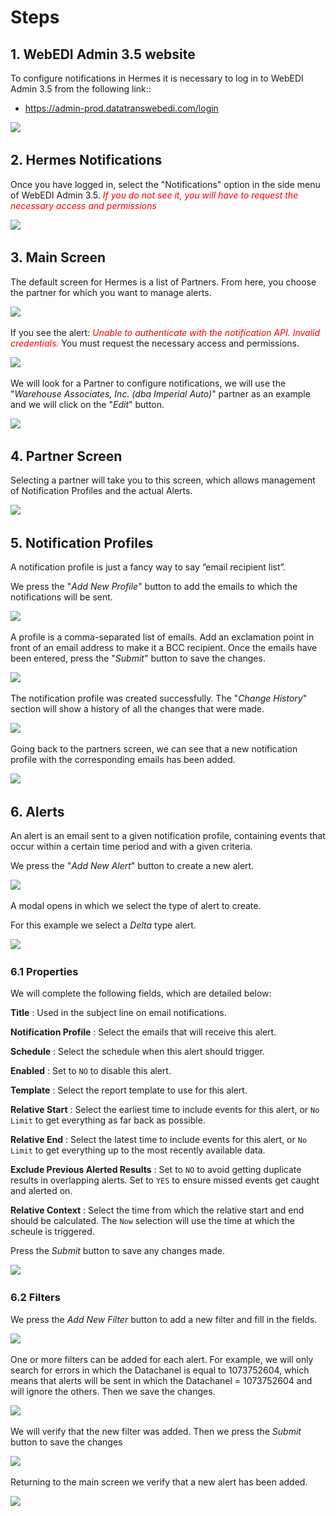 # Steps

## 1. WebEDI Admin 3.5 website
To configure notifications in Hermes it is necessary to log in to WebEDI Admin 3.5 from the following link::
* <https://admin-prod.datatranswebedi.com/login>

![](/img/steps/webediadmin.png)
 <img :src="$withBase('/img/steps/webediadmin.png')">


## 2. Hermes Notifications

Once you have logged in, select the "Notifications" option in the side menu of WebEDI Admin 3.5. <span style="color:red">_If you do not see it, you will have to request the necessary access and permissions_</span>

![](/img/steps/notifications_options.png)
 <img :src="$withBase('/img/steps/notifications_options.png')">



## 3. Main Screen
The default screen for Hermes is a list of Partners.  From here, you choose the partner for which you want to manage alerts.

![](/img/steps/main_screen.png)
 <img :src="$withBase('/img/steps/main_screen.png')">

If you see the alert: <span style="color:red"> _Unable to authenticate with the notification API. Invalid credentials._</span> You must request the necessary access and permissions.

![](/img/steps/permission_error.png)
 <img :src="$withBase('/img/steps/permission_error.png')">

We will look for a Partner to configure notifications, we will use the "_Warehouse Associates, Inc. (dba Imperial Auto)_" partner as an example and we will click on the "_Edit_" button.

 ![](/img/steps/examplePartner.png)
 <img :src="$withBase('/img/steps/examplePartner.png')">


## 4. Partner Screen
Selecting a partner will take you to this screen, which allows management of Notification Profiles and the actual Alerts.

 ![](/img/steps/partner_screen.png)
 <img :src="$withBase('/img/steps/partner_screen.png')">

## 5. Notification Profiles
A notification profile is just a fancy way to say “email recipient list”.

We press the "_Add New Profile_" button to add the emails to which the notifications will be sent.

 ![](/img/steps/notification_profile.png)
 <img :src="$withBase('/img/steps/notification_profile.png')">

A profile is a comma-separated list of emails. Add an exclamation point in front of an email address to make it a BCC recipient.
Once the emails have been entered, press the "_Submit_" button to save the changes.

 ![](/img/steps/create_notification_profile.png)
 <img :src="$withBase('/img/steps/create_notification_profile.png')">

The notification profile was created successfully.
The "_Change History_" section will show a history of all the changes that were made.

 ![](/img/steps/success_profile.png)
 <img :src="$withBase('/img/steps/success_profile.png')">

Going back to the partners screen, we can see that a new notification profile with the corresponding emails has been added.

 ![](/img/steps/partner_screen2.png)
 <img :src="$withBase('/img/steps/partner_screen2.png')">

## 6. Alerts
An alert is an email sent to a given notification profile, containing events that occur within a certain time period and with a given criteria.

We press the "_Add New Alert_" button to create a new alert.

 ![](/img/steps/Alerts.png)
 <img :src="$withBase('/img/steps/Alerts.png')">

A modal opens in which we select the type of alert to create.

For this example we select a _Delta_ type alert.

![](/img/steps/alert_type.png)
 <img :src="$withBase('/img/steps/alert_type.png')">


### 6.1 Properties

We will complete the following fields, which are detailed below:

**Title** : Used in the subject line on email notifications.

**Notification Profile** : Select the emails that will receive this alert.

**Schedule** : Select the schedule when this alert should trigger.

**Enabled** : Set to `NO` to disable this alert.

**Template** : Select the report template to use for this alert.

**Relative Start** : Select the earliest time to include events for this alert, or `No Limit` to get everything as far back as possible.

**Relative End** : Select the latest time to include events for this alert, or `No Limit` to get everything up to the most recently available data.

**Exclude Previous Alerted Results** : Set to `NO` to avoid getting duplicate results in overlapping alerts.  Set to `YES` to ensure missed events get caught and alerted on.

**Relative Context** : Select the time from which the relative start and end should be calculated. The `Now` selection will use the time at which the scheule is triggered.

Press the _Submit_ button to save any changes made.

 ![](/img/steps/alert_submit.png)
 <img :src="$withBase('/img/steps/alert_submit.png')">

### 6.2 Filters

We press the _Add New Filter_ button to add a new filter and fill in the fields.

 ![](/img/steps/filters.png)
 <img :src="$withBase('/img/steps/filters.png')">

One or more filters can be added for each alert. For example, we will only search for errors in which the Datachanel is equal to 1073752604, which means that alerts will be sent in which the Datachanel = 1073752604 and will ignore the others. Then we save the changes.

 ![](/img/steps/add_filter.png)
 <img :src="$withBase('/img/steps/add_filter.png')">

We will verify that the new filter was added. Then we press the _Submit_ button to save the changes

 ![](/img/steps/save_changes.png)
 <img :src="$withBase('/img/steps/save_changes.png')">

Returning to the main screen we verify that a new alert has been added.

 ![](/img/steps/new_alert.png)
 <img :src="$withBase('/img/steps/new_alert.png')">

